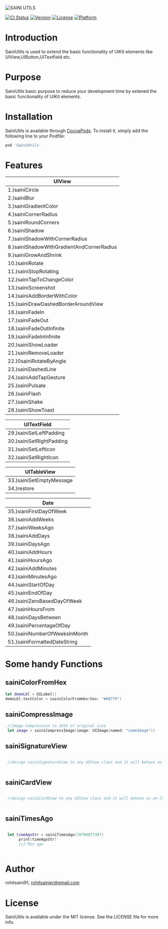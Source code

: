 ![SAINI UTILS](https://user-images.githubusercontent.com/39442131/68613786-8c888300-04e5-11ea-8670-dfaeee7290b0.png)

[![CI Status](https://img.shields.io/travis/rohitsaini91/SainiUtils.svg?style=flat)](https://travis-ci.org/rohitsaini91/SainiUtils)
[![Version](https://img.shields.io/cocoapods/v/SainiUtils.svg?style=flat)](https://cocoapods.org/pods/SainiUtils)
[![License](https://img.shields.io/cocoapods/l/SainiUtils.svg?style=flat)](https://cocoapods.org/pods/SainiUtils)
[![Platform](https://img.shields.io/cocoapods/p/SainiUtils.svg?style=flat)](https://cocoapods.org/pods/SainiUtils)

# Introduction

SainiUtils is used to extend the basic functionality of UIKit elements like UIView,UIButton,UITextfield etc.

# Purpose

SainiUtils basic purpose to reduce your development time by extened the basic functionality of UIKit elements.


# Installation

SainiUtils is available through [CocoaPods](https://cocoapods.org). To install
it, simply add the following line to your Podfile:

```ruby
pod 'SainiUtils'
```

# Features

| UIView        | 
| ------------- |
| 1.)sainiCircle   | 
| 2.)sainiBlur     | 
| 3.)sainiGradientColor |
| 4.)sainiCornerRadius |
| 5.)sainiRoundCorners | 
| 6.)sainiShadow | 
| 7.)sainiShadowWithCornerRadius |
| 8.)sainiShadowWithGradientAndCornerRadius | 
| 9.)sainiGrowAndShrink | 
| 10.)sainiRotate | 
| 11.)sainiStopRotating | 
| 12.)sainiTapToChangeColor | 
| 13.)sainiScreenshot | 
| 14.)sainiAddBorderWithColor | 
| 15.)sainiDrawDashedBorderAroundView | 
| 16.)sainiFadeIn | 
| 17.)sainiFadeOut | 
| 18.)sainiFadeOutInfinite | 
| 19.)sainiFadeInInfinite | 
| 20.)sainiShowLoader | 
| 21.)sainiRemoveLoader | 
| 22.)0sainiRotateByAngle | 
| 23.)sainiDashedLine | 
| 24.)sainiAddTapGesture | 
| 25.)sainiPulsate | 
| 26.)sainiFlash | 
| 27.)sainiShake | 
| 28.)sainiShowToast |  

| UITextField   | 
| ------------- |
| 29.)sainiSetLeftPadding |
| 30.)sainiSetRightPadding |
| 31.)sainiSetLeftIcon |
| 32.)sainiSetRightIcon |

| UITableView   | 
| ------------- |
| 33.)sainiSetEmptyMessage |
| 34.)restore |

| Date   | 
| ------------- |
| 35.)sianiFirstDayOfWeek |
| 36.)sainiAddWeeks |
| 37.)sainiWeeksAgo |
| 38.)sainiAddDays |
| 39.)sainiDaysAgo |
| 40.)sainiAddHours |
| 41.)sainiHoursAgo |
| 42.)sainiAddMinutes |
| 43.)sainiMinutesAgo |
| 44.)sainiStartOfDay |
| 45.)sainiEndOfDay |
| 46.)sainiZeroBasedDayOfWeek |
| 47.)sainiHoursFrom |
| 48.)sainiDaysBetween |
| 49.)sainiPercentageOfDay |
| 50.)sainiNumberOfWeeksInMonth |
| 51.)sainiFormattedDateString |

# Some handy Functions
## sainiColorFromHex
```swift
let demoLbl = UILabel()
demoLbl.textColor = sainiColorFromHex(hex: "#687f9")
```
## sainiCompressImage
```swift
 //Image Compression to 10th of original size
 let image = sainiCompressImage(image: UIImage(named: "someImage"))
```

## sainiSignatureView
```swift

 //Assign sainiSignatureView to any UIView class and it will behave as an signatureView 
 
```

## sainiCardView
```swift

 //Assign sainiCardView to any UIView class and it will behave as an CardView 
 
```
## sainiTimesAgo
```swift

 let timeAgoStr = sainiTimesAgo(78789877387)
      print(timeAgoStr)
      //2 Min ago
 
```



# Author

rohitsaini91, rohitsainier@gmail.com

# License

SainiUtils is available under the MIT license. See the LICENSE file for more info.
